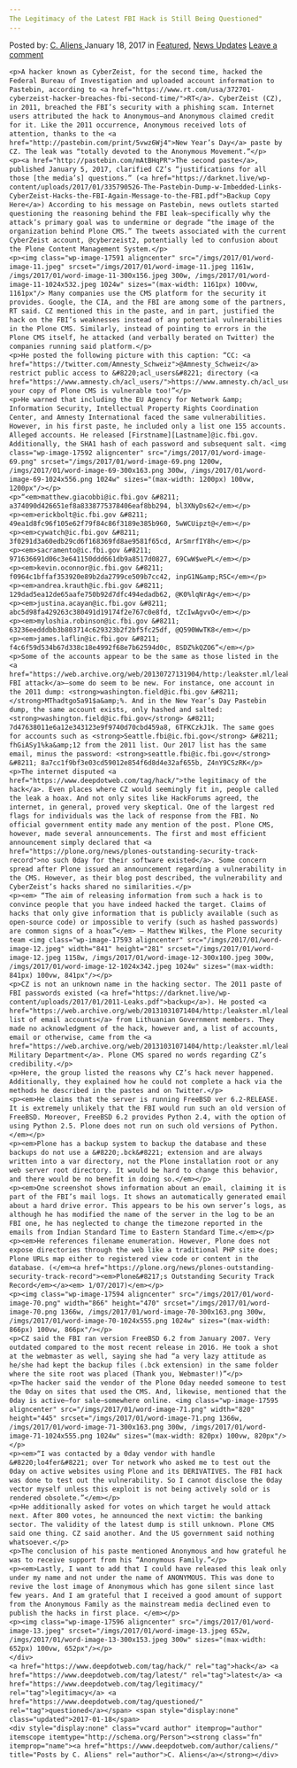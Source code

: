 ```yaml
---
The Legitimacy of the Latest FBI Hack is Still Being Questioned"
---
```

<article class="post-listing post-17577 post type-post status-publish format-standard has-post-thumbnail hentry  tag-hack tag-latest tag-legitimacy tag-questioned">
    <div class="post-inner">
        <span>Posted by: <a href="https://www.deepdotweb.com/author/caliens/" title="">C. Aliens </a></span>
    <span>January 18, 2017</span>
    <span>in <a href="https://www.deepdotweb.com/category/deepdot-news/" rel="category tag">Featured</a>, <a href="https://www.deepdotweb.com/category/news-updates/" rel="category tag">News Updates</a></span>
    <span><a href="https://www.deepdotweb.com/2017/01/18/legitimacy-latest-fbi-hack-still-questioned/#respond">Leave a comment</a></span>
    </p>
    <div class="clear"></div>
    
    <p>A hacker known as CyberZeist, for the second time, hacked the Federal Bureau of Investigation and uploaded account information to Pastebin, according to <a href="https://www.rt.com/usa/372701-cyberzeist-hacker-breaches-fbi-second-time/">RT</a>. CyberZeist (CZ), in 2011, breached the FBI’s security with a phishing scam. Internet users attributed the hack to Anonymous—and Anonymous claimed credit for it. Like the 2011 occurrence, Anonymous received lots of attention, thanks to the <a href="http://pastebin.com/print/5vwz6Wj4">New Year’s Day</a> paste by CZ. The leak was “totally devoted to the Anonymous Movement.”</p>
    <p><a href="http://pastebin.com/mAtBHqPR">The second paste</a>, published January 5, 2017, clarified CZ’s “justifications for all those [the media’s] questions.” (<a href="https://darknet.live/wp-content/uploads/2017/01/335790526-The-Pastebin-Dump-w-Imbedded-Links-CyberZeist-Hacks-the-FBI-Again-Message-to-the-FBI.pdf">Backup Copy Here</a>) According to his message on Pastebin, news outlets started questioning the reasoning behind the FBI leak—specifically why the attack’s primary goal was to undermine or degrade “the image of the organization behind Plone CMS.” The tweets associated with the current CyberZeist account, @cyberzeist2, potentially led to confusion about the Plone Content Management System.</p>
    <p><img class="wp-image-17591 aligncenter" src="/imgs/2017/01/word-image-11.jpeg" srcset="/imgs/2017/01/word-image-11.jpeg 1161w, /imgs/2017/01/word-image-11-300x156.jpeg 300w, /imgs/2017/01/word-image-11-1024x532.jpeg 1024w" sizes="(max-width: 1161px) 100vw, 1161px"/> Many companies use the CMS platform for the security it provides. Google, the CIA, and the FBI are among some of the partners, RT said. CZ mentioned this in the paste, and in part, justified the hack on the FBI’s weaknesses instead of any potential vulnerabilities in the Plone CMS. Similarly, instead of pointing to errors in the Plone CMS itself, he attacked (and verbally berated on Twitter) the companies running said platform.</p>
    <p>He posted the following picture with this caption: “CC: <a href="https://twitter.com/Amnesty_Schweiz">@Amnesty_Schweiz</a> restrict public access to &#8220;acl_users&#8221; directory (<a href="https://www.amnesty.ch/acl_users/">https://www.amnesty.ch/acl_users/</a>), your copy of Plone CMS is vulnerable too!”</p>
    <p>He warned that including the EU Agency for Network &amp; Information Security, Intellectual Property Rights Coordination Center, and Amnesty International faced the same vulnerabilities. However, in his first paste, he included only a list one 155 accounts. Alleged accounts. He released [Firstname][Lastname]@ic.fbi.gov. Additionally, the SHA1 hash of each password and subsequent salt. <img class="wp-image-17592 aligncenter" src="/imgs/2017/01/word-image-69.png" srcset="/imgs/2017/01/word-image-69.png 1200w, /imgs/2017/01/word-image-69-300x163.png 300w, /imgs/2017/01/word-image-69-1024x556.png 1024w" sizes="(max-width: 1200px) 100vw, 1200px"/></p>
    <p>“<em>matthew.giacobbi@ic.fbi.gov &#8211; a374090d426651ef8a8338775378406eaf8bb294, bl3XNyDs62</em></p>
    <p><em>erickbolt@ic.fbi.gov &#8211; 49ea1d8fc96f105e62f79f84c86f3189e385b960, 5wWCUipzt@</em></p>
    <p><em>cywatch@ic.fbi.gov &#8211; 3f0291d3a60edb29cd6f168369fd8ae9581f65cd, ArSmrfIY8h</em></p>
    <p><em>sacramento@ic.fbi.gov &#8211; 971636691d06c3e641150ddd661db9a8517d0827, 69CwW$wePL</em></p>
    <p><em>kevin.oconnor@ic.fbi.gov &#8211; f0964c1bffaf353920e89b2da2799ce509b7cc42, inpG1N&amp;RSC</em></p>
    <p><em>andrea.krauth@ic.fbi.gov &#8211; 129dad5ea12de65aafe750b92d7dfc494edadb62, @K0%lqNrAg</em></p>
    <p><em>justina.acayan@ic.fbi.gov &#8211; abc5d98fa429263c380491d19174f2e767c0e8fd, tZcIwAgvvO</em></p>
    <p><em>myloshia.robinson@ic.fbi.gov &#8211; 63236eedddbb3b803714c629323b2f2bf5fc25df, @Q590WwTK8</em></p>
    <p><em>james.laflin@ic.fbi.gov &#8211; f4c6f59d534b67d338c18e4992f68e7b62594d0c, 8SDZ%kQZO6”</em></p>
    <p>Some of the accounts appear to be the same as those listed in the <a href="https://web.archive.org/web/20130727131904/http:/leakster.ml/leaks/fbimail.txt">2011 FBI attack</a>—some do seem to be new. For instance, one account in the 2011 dump: <strong>washington.field@ic.fbi.gov &#8211; </strong>MThadtgo5a91$a&amp;%. And in the New Year’s Day Pastebin dump, the same account exists, only hashed and salted: <strong>washington.field@ic.fbi.gov</strong> &#8211; 7d47638011e6a12e343123e9f9740d70cbd459a8, 6TFKCzkJ1k. The same goes for accounts such as <strong>Seattle.fbi@ic.fbi.gov</strong> &#8211; fhGiASy1%ka&amp;12 from the 2011 list. Our 2017 list has the same email, minus the password: <strong>seattle.fbi@ic.fbi.gov</strong> &#8211; 8a7cc1f9bf3e03cd59012e854f6d8d4e32af655b, Z4nY9CSzRK</p>
    <p>The internet disputed <a href="https://www.deepdotweb.com/tag/hack/">the legitimacy of the hack</a>. Even places where CZ would seemingly fit in, people called the leak a hoax. And not only sites like HackForums agreed, the internet, in general, proved very skeptical. One of the largest red flags for individuals was the lack of response from the FBI. No official government entity made any mention of the post. Plone CMS, however, made several announcements. The first and most efficient announcement simply declared that <a href="https://plone.org/news/plones-outstanding-security-track-record">no such 0day for their software existed</a>. Some concern spread after Plone issued an announcement regarding a vulnerability in the CMS. However, as their blog post described, the vulnerability and CyberZeist’s hacks shared no similarities.</p>
    <p><em> “The aim of releasing information from such a hack is to convince people that you have indeed hacked the target. Claims of hacks that only give information that is publicly available (such as open-source code) or impossible to verify (such as hashed passwords) are common signs of a hoax”</em> – Matthew Wilkes, the Plone security team <img class="wp-image-17593 aligncenter" src="/imgs/2017/01/word-image-12.jpeg" width="841" height="281" srcset="/imgs/2017/01/word-image-12.jpeg 1158w, /imgs/2017/01/word-image-12-300x100.jpeg 300w, /imgs/2017/01/word-image-12-1024x342.jpeg 1024w" sizes="(max-width: 841px) 100vw, 841px"/></p>
    <p>CZ is not an unknown name in the hacking sector. The 2011 paste of FBI passwords existed (<a href="https://darknet.live/wp-content/uploads/2017/01/2011-Leaks.pdf">backup</a>). He posted <a href="https://web.archive.org/web/20131031071404/http:/leakster.ml/leaks/lithcourt.txt">a list of email accounts</a> from Lithuanian Government members. They made no acknowledgment of the hack, however and, a list of accounts, email or otherwise, came from the <a href="https://web.archive.org/web/20131031071404/http:/leakster.ml/leaks/lithcourt.txt">Washington Military Department</a>. Plone CMS spared no words regarding CZ’s credibility.</p>
    <p>Here, the group listed the reasons why CZ’s hack never happened. Additionally, they explained how he could not complete a hack via the methods he described in the pastes and on Twitter.</p>
    <p><em>He claims that the server is running FreeBSD ver 6.2-RELEASE. It is extremely unlikely that the FBI would run such an old version of FreeBSD. Moreover, FreeBSD 6.2 provides Python 2.4, with the option of using Python 2.5. Plone does not run on such old versions of Python.</em></p>
    <p><em>Plone has a backup system to backup the database and these backups do not use a &#8220;.bck&#8221; extension and are always written into a var directory, not the Plone installation root or any web server root directory. It would be hard to change this behavior, and there would be no benefit in doing so.</em></p>
    <p><em>One screenshot shows information about an email, claiming it is part of the FBI’s mail logs. It shows an automatically generated email about a hard drive error. This appears to be his own server’s logs, as although he has modified the name of the server in the log to be an FBI one, he has neglected to change the timezone reported in the emails from Indian Standard Time to Eastern Standard Time.</em></p>
    <p><em>He references filename enumeration. However, Plone does not expose directories through the web like a traditional PHP site does; Plone URLs map either to registered view code or content in the database. (</em><a href="https://plone.org/news/plones-outstanding-security-track-record"><em>Plone&#8217;s Outstanding Security Track Record</em></a><em> 1/07/2017)</em></p>
    <p><img class="wp-image-17594 aligncenter" src="/imgs/2017/01/word-image-70.png" width="866" height="470" srcset="/imgs/2017/01/word-image-70.png 1366w, /imgs/2017/01/word-image-70-300x163.png 300w, /imgs/2017/01/word-image-70-1024x555.png 1024w" sizes="(max-width: 866px) 100vw, 866px"/></p>
    <p>CZ said the FBI ran version FreeBSD 6.2 from January 2007. Very outdated compared to the most recent release in 2016. He took a shot at the webmaster as well, saying she had “a very lazy attitude as he/she had kept the backup files (.bck extension) in the same folder where the site root was placed (Thank you, Webmaster!)”</p>
    <p>The hacker said the vendor of the Plone 0day needed someone to test the 0day on sites that used the CMS. And, likewise, mentioned that the 0day is active—for sale—somewhere online. <img class="wp-image-17595 aligncenter" src="/imgs/2017/01/word-image-71.png" width="820" height="445" srcset="/imgs/2017/01/word-image-71.png 1366w, /imgs/2017/01/word-image-71-300x163.png 300w, /imgs/2017/01/word-image-71-1024x555.png 1024w" sizes="(max-width: 820px) 100vw, 820px"/></p>
    <p><em>“I was contacted by a 0day vendor with handle &#8220;lo4fer&#8221; over Tor network who asked me to test out the 0day on active websites using Plone and its DERIVATIVES. The FBI hack was done to test out the vulnerability. So I cannot disclose the 0day vector myself unless this exploit is not being actively sold or is rendered obsolete.”</em></p>
    <p>He additionally asked for votes on which target he would attack next. After 800 votes, he announced the next victim: the banking sector. The validity of the latest dump is still unknown. Plone CMS said one thing. CZ said another. And the US government said nothing whatsoever.</p>
    <p>The conclusion of his paste mentioned Anonymous and how grateful he was to receive support from his “Anonymous Family.”</p>
    <p><em>Lastly, I want to add that I could have released this leak only under my name and not under the name of ANONYMOUS. This was done to revive the lost image of Anonymous which has gone silent since last few years. And I am grateful that I received a good amount of support from the Anonymous Family as the mainstream media declined even to publish the hacks in first place. </em></p>
    <p><img class="wp-image-17596 aligncenter" src="/imgs/2017/01/word-image-13.jpeg" srcset="/imgs/2017/01/word-image-13.jpeg 652w, /imgs/2017/01/word-image-13-300x153.jpeg 300w" sizes="(max-width: 652px) 100vw, 652px"/></p>
    </div>
    <a href="https://www.deepdotweb.com/tag/hack/" rel="tag">hack</a> <a href="https://www.deepdotweb.com/tag/latest/" rel="tag">latest</a> <a href="https://www.deepdotweb.com/tag/legitimacy/" rel="tag">legitimacy</a> <a href="https://www.deepdotweb.com/tag/questioned/" rel="tag">questioned</a></span> <span style="display:none" class="updated">2017-01-18</span>
    <div style="display:none" class="vcard author" itemprop="author" itemscope itemtype="http://schema.org/Person"><strong class="fn" itemprop="name"><a href="https://www.deepdotweb.com/author/caliens/" title="Posts by C. Aliens" rel="author">C. Aliens</a></strong></div>
    
